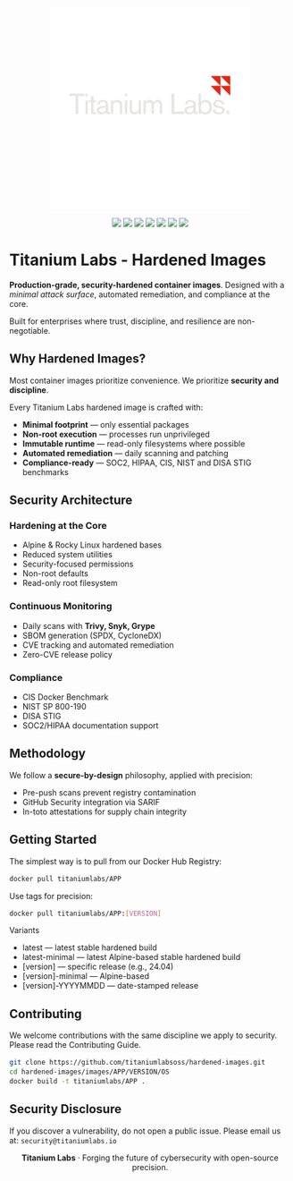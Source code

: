 <!-- markdownlint-disable MD041 -->
<p align="center">
  <img width="360" src="https://raw.githubusercontent.com/titaniumlabsoss/hardened-images/refs/heads/main/assets/titanium-labs-logo.png" alt="Titanium Labs Logo" />
</p>

<p align="center">
  <a href="https://github.com/titaniumlabsoss/hardened-images"><img src="https://badgen.net/github/stars/titaniumlabsoss/hardened-images?icon=github" /></a>
  <a href="https://github.com/titaniumlabsoss/hardened-images"><img src="https://badgen.net/github/forks/titaniumlabsoss/hardened-images?icon=github" /></a>
  <a href="https://github.com/titaniumlabsoss/hardened-images/actions/workflows/build-images.yml"><img src="https://github.com/titaniumlabsoss/hardened-images/actions/workflows/build-images.yml/badge.svg" /></a>
  <a href="https://github.com/titaniumlabsoss/hardened-images/actions/workflows/daily-security-scan.yml"><img src="https://img.shields.io/github/actions/workflow/status/titaniumlabsoss/hardened-images/daily-security-scan.yml?label=security%20scan&logo=security" /></a>
  <a href="https://github.com/titaniumlabsoss/hardened-images/security"><img src="https://img.shields.io/github/issues-search/titaniumlabsoss/hardened-images?query=is%3Aopen%20is%3Aissue%20label%3Asecurity&label=security%20issues" /></a>
  <a href="https://hub.docker.com/u/titaniumlabs"><img src="https://badgen.net/docker/pulls/titaniumlabs/rockylinux?icon=docker" /></a>
  <a href="https://github.com/titaniumlabsoss/hardened-images/blob/main/LICENSE"><img src="https://badgen.net/badge/license/Apache-2.0/blue" /></a>
</p>

# Titanium Labs - Hardened Images

**Production-grade, security-hardened container images**. Designed with a *minimal attack surface*, automated remediation, and compliance at the core.

Built for enterprises where trust, discipline, and resilience are non-negotiable.  

## Why Hardened Images?

Most container images prioritize convenience. We prioritize **security and discipline**.

Every Titanium Labs hardened image is crafted with:

- **Minimal footprint** — only essential packages
- **Non-root execution** — processes run unprivileged
- **Immutable runtime** — read-only filesystems where possible
- **Automated remediation** — daily scanning and patching
- **Compliance-ready** — SOC2, HIPAA, CIS, NIST and DISA STIG benchmarks

## Security Architecture

### Hardening at the Core
- Alpine & Rocky Linux hardened bases
- Reduced system utilities
- Security-focused permissions
- Non-root defaults
- Read-only root filesystem

### Continuous Monitoring
- Daily scans with **Trivy, Snyk, Grype**
- SBOM generation (SPDX, CycloneDX)
- CVE tracking and automated remediation
- Zero-CVE release policy

### Compliance
- CIS Docker Benchmark
- NIST SP 800-190
- DISA STIG
- SOC2/HIPAA documentation support

## Methodology

We follow a **secure-by-design** philosophy, applied with precision:

- Pre-push scans prevent registry contamination
- GitHub Security integration via SARIF
- In-toto attestations for supply chain integrity

## Getting Started

The simplest way is to pull from our Docker Hub Registry:

```bash
docker pull titaniumlabs/APP
```

Use tags for precision:

```bash
docker pull titaniumlabs/APP:[VERSION]
```

Variants
- latest — latest stable hardened build
- latest-minimal — latest Alpine-based stable hardened build
- [version] — specific release (e.g., 24.04)
- [version]-minimal — Alpine-based
- [version]-YYYYMMDD — date-stamped release

## Contributing

We welcome contributions with the same discipline we apply to security. Please read the Contributing Guide.

```bash
git clone https://github.com/titaniumlabsoss/hardened-images.git
cd hardened-images/images/APP/VERSION/OS
docker build -t titaniumlabs/APP .
```

## Security Disclosure

If you discover a vulnerability, do not open a public issue. Please email us at: `security@titaniumlabs.io`

<p align="center">
  <strong>Titanium Labs</strong> · Forging the future of cybersecurity with open-source precision.
</p>
